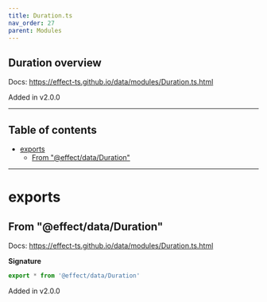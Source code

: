 ```yaml
---
title: Duration.ts
nav_order: 27
parent: Modules
---
```


## Duration overview

Docs: https://effect-ts.github.io/data/modules/Duration.ts.html

Added in v2.0.0

---

<h2 class="text-delta">Table of contents</h2>

- [exports](#exports)
  - [From "@effect/data/Duration"](#from-effectdataduration)

---

# exports

## From "@effect/data/Duration"

Docs: https://effect-ts.github.io/data/modules/Duration.ts.html

**Signature**

```ts
export * from '@effect/data/Duration'
```

Added in v2.0.0
